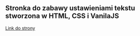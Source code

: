 ## Stronka do zabawy ustawieniami tekstu stworzona w HTML, CSS i VanilaJS
[Link do strony](https://mariomala.github.io/funnyWriting/)




